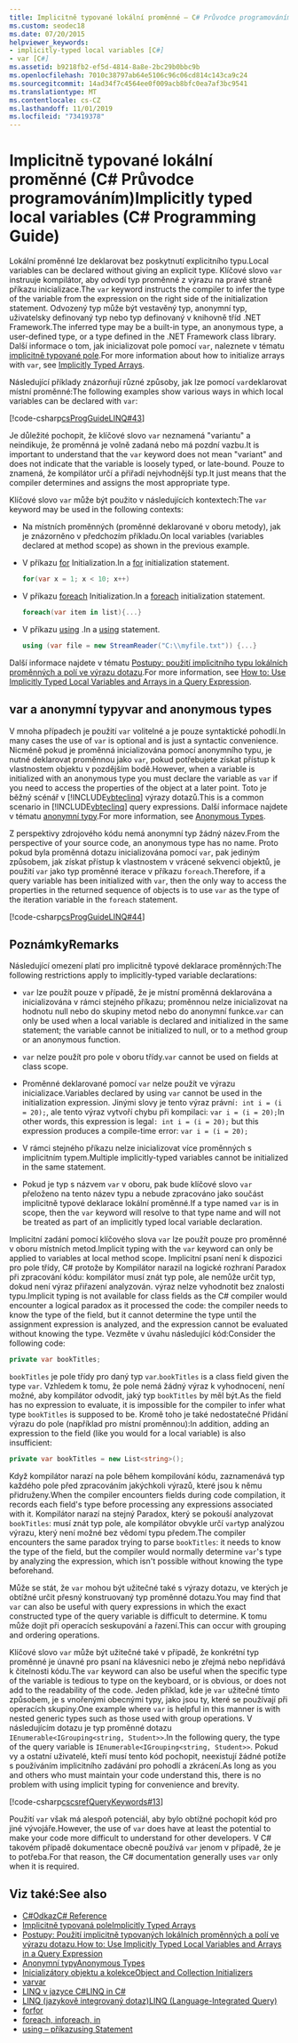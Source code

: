 ```yaml
---
title: Implicitně typované lokální proměnné – C# Průvodce programováním
ms.custom: seodec18
ms.date: 07/20/2015
helpviewer_keywords:
- implicitly-typed local variables [C#]
- var [C#]
ms.assetid: b9218fb2-ef5d-4814-8a8e-2bc29b0bbc9b
ms.openlocfilehash: 7010c38797ab64e5106c96c06cd814c143ca9c24
ms.sourcegitcommit: 14ad34f7c4564ee0f009acb8bfc0ea7af3bc9541
ms.translationtype: MT
ms.contentlocale: cs-CZ
ms.lasthandoff: 11/01/2019
ms.locfileid: "73419378"
---
```

# <a name="implicitly-typed-local-variables-c-programming-guide"></a><span data-ttu-id="45ff3-102">Implicitně typované lokální proměnné (C# Průvodce programováním)</span><span class="sxs-lookup"><span data-stu-id="45ff3-102">Implicitly typed local variables (C# Programming Guide)</span></span>

<span data-ttu-id="45ff3-103">Lokální proměnné lze deklarovat bez poskytnutí explicitního typu.</span><span class="sxs-lookup"><span data-stu-id="45ff3-103">Local variables can be declared without giving an explicit type.</span></span> <span data-ttu-id="45ff3-104">Klíčové slovo `var` instruuje kompilátor, aby odvodí typ proměnné z výrazu na pravé straně příkazu inicializace.</span><span class="sxs-lookup"><span data-stu-id="45ff3-104">The `var` keyword instructs the compiler to infer the type of the variable from the expression on the right side of the initialization statement.</span></span> <span data-ttu-id="45ff3-105">Odvozený typ může být vestavěný typ, anonymní typ, uživatelsky definovaný typ nebo typ definovaný v knihovně tříd .NET Framework.</span><span class="sxs-lookup"><span data-stu-id="45ff3-105">The inferred type may be a built-in type, an anonymous type, a user-defined type, or a type defined in the .NET Framework class library.</span></span> <span data-ttu-id="45ff3-106">Další informace o tom, jak inicializovat pole pomocí `var`, naleznete v tématu [implicitně typované pole](../arrays/implicitly-typed-arrays.md).</span><span class="sxs-lookup"><span data-stu-id="45ff3-106">For more information about how to initialize arrays with `var`, see [Implicitly Typed Arrays](../arrays/implicitly-typed-arrays.md).</span></span>

<span data-ttu-id="45ff3-107">Následující příklady znázorňují různé způsoby, jak lze pomocí `var`deklarovat místní proměnné:</span><span class="sxs-lookup"><span data-stu-id="45ff3-107">The following examples show various ways in which local variables can be declared with `var`:</span></span>

[!code-csharp[csProgGuideLINQ#43](~/samples/snippets/csharp/VS_Snippets_VBCSharp/csProgGuideLINQ/CS/csRef30LangFeatures_2.cs#43)]

<span data-ttu-id="45ff3-108">Je důležité pochopit, že klíčové slovo `var` neznamená "variantu" a neindikuje, že proměnná je volně zadaná nebo má pozdní vazbu.</span><span class="sxs-lookup"><span data-stu-id="45ff3-108">It is important to understand that the `var` keyword does not mean "variant" and does not indicate that the variable is loosely typed, or late-bound.</span></span> <span data-ttu-id="45ff3-109">Pouze to znamená, že kompilátor určí a přiřadí nejvhodnější typ.</span><span class="sxs-lookup"><span data-stu-id="45ff3-109">It just means that the compiler determines and assigns the most appropriate type.</span></span>

<span data-ttu-id="45ff3-110">Klíčové slovo `var` může být použito v následujících kontextech:</span><span class="sxs-lookup"><span data-stu-id="45ff3-110">The `var` keyword may be used in the following contexts:</span></span>

- <span data-ttu-id="45ff3-111">Na místních proměnných (proměnné deklarované v oboru metody), jak je znázorněno v předchozím příkladu.</span><span class="sxs-lookup"><span data-stu-id="45ff3-111">On local variables (variables declared at method scope) as shown in the previous example.</span></span>

- <span data-ttu-id="45ff3-112">V příkazu [for](../../language-reference/keywords/for.md) Initialization.</span><span class="sxs-lookup"><span data-stu-id="45ff3-112">In a [for](../../language-reference/keywords/for.md) initialization statement.</span></span>

    ```csharp
    for(var x = 1; x < 10; x++)
    ```

- <span data-ttu-id="45ff3-113">V příkazu [foreach](../../language-reference/keywords/foreach-in.md) Initialization.</span><span class="sxs-lookup"><span data-stu-id="45ff3-113">In a [foreach](../../language-reference/keywords/foreach-in.md) initialization statement.</span></span>

    ```csharp
    foreach(var item in list){...}
    ```

- <span data-ttu-id="45ff3-114">V příkazu [using](../../language-reference/keywords/using-statement.md) .</span><span class="sxs-lookup"><span data-stu-id="45ff3-114">In a [using](../../language-reference/keywords/using-statement.md) statement.</span></span>

    ```csharp
    using (var file = new StreamReader("C:\\myfile.txt")) {...}
    ```

<span data-ttu-id="45ff3-115">Další informace najdete v tématu [Postupy: použití implicitního typu lokálních proměnných a polí ve výrazu dotazu](how-to-use-implicitly-typed-local-variables-and-arrays-in-a-query-expression.md).</span><span class="sxs-lookup"><span data-stu-id="45ff3-115">For more information, see [How to: Use Implicitly Typed Local Variables and Arrays in a Query Expression](how-to-use-implicitly-typed-local-variables-and-arrays-in-a-query-expression.md).</span></span>

## <a name="var-and-anonymous-types"></a><span data-ttu-id="45ff3-116">var a anonymní typy</span><span class="sxs-lookup"><span data-stu-id="45ff3-116">var and anonymous types</span></span>

<span data-ttu-id="45ff3-117">V mnoha případech je použití `var` volitelné a je pouze syntaktické pohodlí.</span><span class="sxs-lookup"><span data-stu-id="45ff3-117">In many cases the use of `var` is optional and is just a syntactic convenience.</span></span> <span data-ttu-id="45ff3-118">Nicméně pokud je proměnná inicializována pomocí anonymního typu, je nutné deklarovat proměnnou jako `var`, pokud potřebujete získat přístup k vlastnostem objektu v pozdějším bodě.</span><span class="sxs-lookup"><span data-stu-id="45ff3-118">However, when a variable is initialized with an anonymous type you must declare the variable as `var` if you need to access the properties of the object at a later point.</span></span> <span data-ttu-id="45ff3-119">Toto je běžný scénář v [!INCLUDE[vbteclinq](~/includes/vbteclinq-md.md)] výrazy dotazů.</span><span class="sxs-lookup"><span data-stu-id="45ff3-119">This is a common scenario in [!INCLUDE[vbteclinq](~/includes/vbteclinq-md.md)] query expressions.</span></span> <span data-ttu-id="45ff3-120">Další informace najdete v tématu [anonymní typy](anonymous-types.md).</span><span class="sxs-lookup"><span data-stu-id="45ff3-120">For more information, see [Anonymous Types](anonymous-types.md).</span></span>

<span data-ttu-id="45ff3-121">Z perspektivy zdrojového kódu nemá anonymní typ žádný název.</span><span class="sxs-lookup"><span data-stu-id="45ff3-121">From the perspective of your source code, an anonymous type has no name.</span></span> <span data-ttu-id="45ff3-122">Proto pokud byla proměnná dotazu inicializována pomocí `var`, pak jediným způsobem, jak získat přístup k vlastnostem v vrácené sekvenci objektů, je použití `var` jako typ proměnné iterace v příkazu `foreach`.</span><span class="sxs-lookup"><span data-stu-id="45ff3-122">Therefore, if a query variable has been initialized with `var`, then the only way to access the properties in the returned sequence of objects is to use `var` as the type of the iteration variable in the `foreach` statement.</span></span>

[!code-csharp[csProgGuideLINQ#44](~/samples/snippets/csharp/VS_Snippets_VBCSharp/csProgGuideLINQ/CS/csRef30LangFeatures_2.cs#44)]

## <a name="remarks"></a><span data-ttu-id="45ff3-123">Poznámky</span><span class="sxs-lookup"><span data-stu-id="45ff3-123">Remarks</span></span>

<span data-ttu-id="45ff3-124">Následující omezení platí pro implicitně typové deklarace proměnných:</span><span class="sxs-lookup"><span data-stu-id="45ff3-124">The following restrictions apply to implicitly-typed variable declarations:</span></span>

- <span data-ttu-id="45ff3-125">`var` lze použít pouze v případě, že je místní proměnná deklarována a inicializována v rámci stejného příkazu; proměnnou nelze inicializovat na hodnotu null nebo do skupiny metod nebo do anonymní funkce.</span><span class="sxs-lookup"><span data-stu-id="45ff3-125">`var` can only be used when a local variable is declared and initialized in the same statement; the variable cannot be initialized to null, or to a method group or an anonymous function.</span></span>

- <span data-ttu-id="45ff3-126">`var` nelze použít pro pole v oboru třídy.</span><span class="sxs-lookup"><span data-stu-id="45ff3-126">`var` cannot be used on fields at class scope.</span></span>

- <span data-ttu-id="45ff3-127">Proměnné deklarované pomocí `var` nelze použít ve výrazu inicializace.</span><span class="sxs-lookup"><span data-stu-id="45ff3-127">Variables declared by using `var` cannot be used in the initialization expression.</span></span> <span data-ttu-id="45ff3-128">Jinými slovy je tento výraz právní`: int i = (i = 20);`, ale tento výraz vytvoří chybu při kompilaci: `var i = (i = 20);`</span><span class="sxs-lookup"><span data-stu-id="45ff3-128">In other words, this expression is legal`: int i = (i = 20);` but this expression produces a compile-time error: `var i = (i = 20);`</span></span>

- <span data-ttu-id="45ff3-129">V rámci stejného příkazu nelze inicializovat více proměnných s implicitním typem.</span><span class="sxs-lookup"><span data-stu-id="45ff3-129">Multiple implicitly-typed variables cannot be initialized in the same statement.</span></span>

- <span data-ttu-id="45ff3-130">Pokud je typ s názvem `var` v oboru, pak bude klíčové slovo `var` přeloženo na tento název typu a nebude zpracováno jako součást implicitně typové deklarace lokální proměnné.</span><span class="sxs-lookup"><span data-stu-id="45ff3-130">If a type named `var` is in scope, then the `var` keyword will resolve to that type name and will not be treated as part of an implicitly typed local variable declaration.</span></span>

<span data-ttu-id="45ff3-131">Implicitní zadání pomocí klíčového slova `var` lze použít pouze pro proměnné v oboru místních metod.</span><span class="sxs-lookup"><span data-stu-id="45ff3-131">Implicit typing with the `var` keyword can only be applied to variables at local method scope.</span></span> <span data-ttu-id="45ff3-132">Implicitní psaní není k dispozici pro pole třídy, C# protože by Kompilátor narazil na logické rozhraní Paradox při zpracování kódu: kompilátor musí znát typ pole, ale nemůže určit typ, dokud není výraz přiřazení analyzován. výraz nelze vyhodnotit bez znalosti typu.</span><span class="sxs-lookup"><span data-stu-id="45ff3-132">Implicit typing is not available for class fields as the C# compiler would encounter a logical paradox as it processed the code: the compiler needs to know the type of the field, but it cannot determine the type until the assignment expression is analyzed, and the expression cannot be evaluated without knowing the type.</span></span> <span data-ttu-id="45ff3-133">Vezměte v úvahu následující kód:</span><span class="sxs-lookup"><span data-stu-id="45ff3-133">Consider the following code:</span></span>

```csharp
private var bookTitles;
```

<span data-ttu-id="45ff3-134">`bookTitles` je pole třídy pro daný typ `var`.</span><span class="sxs-lookup"><span data-stu-id="45ff3-134">`bookTitles` is a class field given the type `var`.</span></span> <span data-ttu-id="45ff3-135">Vzhledem k tomu, že pole nemá žádný výraz k vyhodnocení, není možné, aby kompilátor odvodit, jaký typ `bookTitles` by měl být.</span><span class="sxs-lookup"><span data-stu-id="45ff3-135">As the field has no expression to evaluate, it is impossible for the compiler to infer what type `bookTitles` is supposed to be.</span></span> <span data-ttu-id="45ff3-136">Kromě toho je také nedostatečné Přidání výrazu do pole (například pro místní proměnnou):</span><span class="sxs-lookup"><span data-stu-id="45ff3-136">In addition, adding an expression to the field (like you would for a local variable) is also insufficient:</span></span>

```csharp
private var bookTitles = new List<string>();
```

<span data-ttu-id="45ff3-137">Když kompilátor narazí na pole během kompilování kódu, zaznamenává typ každého pole před zpracováním jakýchkoli výrazů, které jsou k němu přidruženy.</span><span class="sxs-lookup"><span data-stu-id="45ff3-137">When the compiler encounters fields during code compilation, it records each field's type before processing any expressions associated with it.</span></span> <span data-ttu-id="45ff3-138">Kompilátor narazí na stejný Paradox, který se pokouší analyzovat `bookTitles`: musí znát typ pole, ale kompilátor obvykle určí `var`typ analýzou výrazu, který není možné bez vědomí typu předem.</span><span class="sxs-lookup"><span data-stu-id="45ff3-138">The compiler encounters the same paradox trying to parse `bookTitles`: it needs to know the type of the field, but the compiler would normally determine `var`'s type by analyzing the expression, which isn't possible without knowing the type beforehand.</span></span>

<span data-ttu-id="45ff3-139">Může se stát, že `var` mohou být užitečné také s výrazy dotazu, ve kterých je obtížné určit přesný konstruovaný typ proměnné dotazu.</span><span class="sxs-lookup"><span data-stu-id="45ff3-139">You may find that `var` can also be useful with query expressions in which the exact constructed type of the query variable is difficult to determine.</span></span> <span data-ttu-id="45ff3-140">K tomu může dojít při operacích seskupování a řazení.</span><span class="sxs-lookup"><span data-stu-id="45ff3-140">This can occur with grouping and ordering operations.</span></span>

<span data-ttu-id="45ff3-141">Klíčové slovo `var` může být užitečné také v případě, že konkrétní typ proměnné je únavné pro psaní na klávesnici nebo je zřejmá nebo nepřidává k čitelnosti kódu.</span><span class="sxs-lookup"><span data-stu-id="45ff3-141">The `var` keyword can also be useful when the specific type of the variable is tedious to type on the keyboard, or is obvious, or does not add to the readability of the code.</span></span> <span data-ttu-id="45ff3-142">Jeden příklad, kde je `var` užitečné tímto způsobem, je s vnořenými obecnými typy, jako jsou ty, které se používají při operacích skupiny.</span><span class="sxs-lookup"><span data-stu-id="45ff3-142">One example where `var` is helpful in this manner is with nested generic types such as those used with group operations.</span></span> <span data-ttu-id="45ff3-143">V následujícím dotazu je typ proměnné dotazu `IEnumerable<IGrouping<string, Student>>`.</span><span class="sxs-lookup"><span data-stu-id="45ff3-143">In the following query, the type of the query variable is `IEnumerable<IGrouping<string, Student>>`.</span></span> <span data-ttu-id="45ff3-144">Pokud vy a ostatní uživatelé, kteří musí tento kód pochopit, neexistují žádné potíže s používáním implicitního zadávání pro pohodlí a zkrácení.</span><span class="sxs-lookup"><span data-stu-id="45ff3-144">As long as you and others who must maintain your code understand this, there is no problem with using implicit typing for convenience and brevity.</span></span>

[!code-csharp[cscsrefQueryKeywords#13](~/samples/snippets/csharp/VS_Snippets_VBCSharp/CsCsrefQueryKeywords/CS/Group.cs#13)]

<span data-ttu-id="45ff3-145">Použití `var` však má alespoň potenciál, aby bylo obtížné pochopit kód pro jiné vývojáře.</span><span class="sxs-lookup"><span data-stu-id="45ff3-145">However, the use of `var` does have at least the potential to make your code more difficult to understand for other developers.</span></span> <span data-ttu-id="45ff3-146">V C# takovém případě dokumentace obecně používá `var` jenom v případě, že je to potřeba.</span><span class="sxs-lookup"><span data-stu-id="45ff3-146">For that reason, the C# documentation generally uses `var` only when it is required.</span></span>

## <a name="see-also"></a><span data-ttu-id="45ff3-147">Viz také:</span><span class="sxs-lookup"><span data-stu-id="45ff3-147">See also</span></span>

- [<span data-ttu-id="45ff3-148">C#Odkaz</span><span class="sxs-lookup"><span data-stu-id="45ff3-148">C# Reference</span></span>](../../language-reference/index.md)
- [<span data-ttu-id="45ff3-149">Implicitně typovaná pole</span><span class="sxs-lookup"><span data-stu-id="45ff3-149">Implicitly Typed Arrays</span></span>](../arrays/implicitly-typed-arrays.md)
- [<span data-ttu-id="45ff3-150">Postupy: Použití implicitně typovaných lokálních proměnných a polí ve výrazu dotazu.</span><span class="sxs-lookup"><span data-stu-id="45ff3-150">How to: Use Implicitly Typed Local Variables and Arrays in a Query Expression</span></span>](how-to-use-implicitly-typed-local-variables-and-arrays-in-a-query-expression.md)
- [<span data-ttu-id="45ff3-151">Anonymní typy</span><span class="sxs-lookup"><span data-stu-id="45ff3-151">Anonymous Types</span></span>](anonymous-types.md)
- [<span data-ttu-id="45ff3-152">Inicializátory objektu a kolekce</span><span class="sxs-lookup"><span data-stu-id="45ff3-152">Object and Collection Initializers</span></span>](object-and-collection-initializers.md)
- [<span data-ttu-id="45ff3-153">var</span><span class="sxs-lookup"><span data-stu-id="45ff3-153">var</span></span>](../../language-reference/keywords/var.md)
- [<span data-ttu-id="45ff3-154">LINQ v jazyce C#</span><span class="sxs-lookup"><span data-stu-id="45ff3-154">LINQ in C#</span></span>](../../linq/index.md)
- [<span data-ttu-id="45ff3-155">LINQ (jazykově integrovaný dotaz)</span><span class="sxs-lookup"><span data-stu-id="45ff3-155">LINQ (Language-Integrated Query)</span></span>](../../linq/index.md)
- [<span data-ttu-id="45ff3-156">for</span><span class="sxs-lookup"><span data-stu-id="45ff3-156">for</span></span>](../../language-reference/keywords/for.md)
- [<span data-ttu-id="45ff3-157">foreach, in</span><span class="sxs-lookup"><span data-stu-id="45ff3-157">foreach, in</span></span>](../../language-reference/keywords/foreach-in.md)
- [<span data-ttu-id="45ff3-158">using – příkaz</span><span class="sxs-lookup"><span data-stu-id="45ff3-158">using Statement</span></span>](../../language-reference/keywords/using-statement.md)
